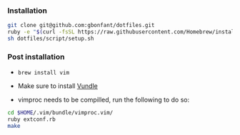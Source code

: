 ### Installation

```bash
git clone git@github.com:gbonfant/dotfiles.git
ruby -e "$(curl -fsSL https://raw.githubusercontent.com/Homebrew/install/master/install)"
sh dotfiles/script/setup.sh
```
### Post installation
- ``brew install vim ``

- Make sure to install [Vundle](https://github.com/gmarik/Vundle.vim)
- vimproc needs to be compilled, run the following to do so:
```bash
cd $HOME/.vim/bundle/vimproc.vim/
ruby extconf.rb
make
```

